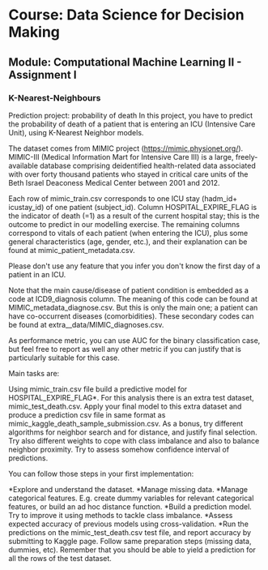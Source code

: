 # Course: Data Science for Decision Making
## Module: Computational Machine Learning II - Assignment I
### K-Nearest-Neighbours

Prediction project: probability of death
In this project, you have to predict the probability of death of a patient that is entering an ICU (Intensive Care Unit), using K-Nearest Neighbor models.

The dataset comes from MIMIC project (https://mimic.physionet.org/). MIMIC-III (Medical Information Mart for Intensive Care III) is a large, freely-available database comprising deidentified health-related data associated with over forty thousand patients who stayed in critical care units of the Beth Israel Deaconess Medical Center between 2001 and 2012.

Each row of mimic_train.csv corresponds to one ICU stay (hadm_id+ icustay_id) of one patient (subject_id). Column HOSPITAL_EXPIRE_FLAG is the indicator of death (=1) as a result of the current hospital stay; this is the outcome to predict in our modelling exercise. The remaining columns correspond to vitals of each patient (when entering the ICU), plus some general characteristics (age, gender, etc.), and their explanation can be found at mimic_patient_metadata.csv.

Please don't use any feature that you infer you don't know the first day of a patient in an ICU.

Note that the main cause/disease of patient condition is embedded as a code at ICD9_diagnosis column. The meaning of this code can be found at MIMIC_metadata_diagnose.csv. But this is only the main one; a patient can have co-occurrent diseases (comorbidities). These secondary codes can be found at extra__data/MIMIC_diagnoses.csv.

As performance metric, you can use AUC for the binary classification case, but feel free to report as well any other metric if you can justify that is particularly suitable for this case.

Main tasks are:

Using mimic_train.csv file build a predictive model for HOSPITAL_EXPIRE_FLAG*.
For this analysis there is an extra test dataset, mimic_test_death.csv. Apply your final model to this extra dataset and produce a prediction csv file in same format as mimic_kaggle_death_sample_submission.csv.
As a bonus, try different algorithms for neighbor search and for distance, and justify final selection. Try also different weights to cope with class imbalance and also to balance neighbor proximity. Try to assess somehow confidence interval of predictions.

You can follow those steps in your first implementation:

*Explore and understand the dataset.
*Manage missing data.
*Manage categorical features. E.g. create dummy variables for relevant categorical features, or build an ad hoc distance function.
*Build a prediction model. Try to improve it using methods to tackle class imbalance.
*Assess expected accuracy of previous models using cross-validation.
*Run the predictions on the mimic_test_death.csv test file, and report accuracy by submitting to Kaggle page. Follow same preparation steps (missing data, dummies, etc). Remember that you should be able to yield a prediction for all the rows of the test dataset.
